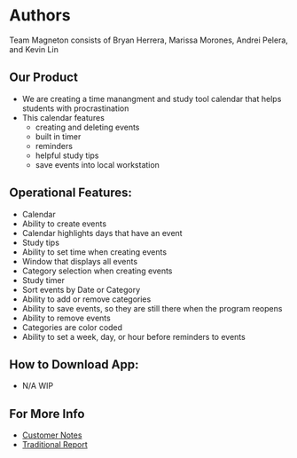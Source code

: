 
# Authors
Team Magneton consists of Bryan Herrera, Marissa Morones, Andrei Pelera, and Kevin Lin

## Our Product
- We are creating a time manangment and study tool calendar that helps students with procrastination
- This calendar features
  - creating and deleting events
  - built in timer
  - reminders
  - helpful study tips
  - save events into local workstation
 
## Operational Features:
- Calendar
- Ability to create events
- Calendar highlights days that have an event
- Study tips
- Ability to set time when creating events
- Window that displays all events
- Category selection when creating events
- Study timer
- Sort events by Date or Category
- Ability to add or remove categories
- Ability to save events, so they are still there when the program reopens
- Ability to remove events
- Categories are color coded
- Ability to set a week, day, or hour before reminders to events

## How to Download App:    
- N/A WIP

## For More Info    
- [Customer Notes](customerNotes.md)
- [Traditional Report](TraditionalReport.md)
